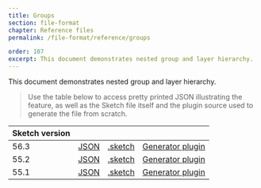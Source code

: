 ```yaml
---
title: Groups
section: file-format
chapter: Reference files
permalink: /file-format/reference/groups

order: 107
excerpt: This document demonstrates nested group and layer hierarchy.
---
```


This document demonstrates nested group and layer hierarchy.

> Use the table below to access pretty printed JSON illustrating the feature, as well as the Sketch file itself and the plugin source used to generate the file from scratch.

| Sketch version |                                                                                                     |                                                                                                               |                                                                                                                                            |
| -------------- | --------------------------------------------------------------------------------------------------- | ------------------------------------------------------------------------------------------------------------- | ------------------------------------------------------------------------------------------------------------------------------------------ |
| 56.3           | [JSON](https://github.com/BohemianCoding/SketchAPI/tree/develop/reference-files/56.3/groups/output) | [.sketch](https://github.com/BohemianCoding/SketchAPI/tree/develop/reference-files/56.3/groups/output.sketch) | [Generator plugin](https://github.com/BohemianCoding/SketchAPI/tree/develop/reference-files/plugin.sketchplugin/Contents/Sketch/groups.js) |
| 55.2           | [JSON](https://github.com/BohemianCoding/SketchAPI/tree/develop/reference-files/55.2/groups/output) | [.sketch](https://github.com/BohemianCoding/SketchAPI/tree/develop/reference-files/55.2/groups/output.sketch) | [Generator plugin](https://github.com/BohemianCoding/SketchAPI/tree/develop/reference-files/plugin.sketchplugin/Contents/Sketch/groups.js) |
| 55.1           | [JSON](https://github.com/BohemianCoding/SketchAPI/tree/develop/reference-files/55.1/groups/output) | [.sketch](https://github.com/BohemianCoding/SketchAPI/tree/develop/reference-files/55.1/groups/output.sketch) | [Generator plugin](https://github.com/BohemianCoding/SketchAPI/tree/develop/reference-files/plugin.sketchplugin/Contents/Sketch/groups.js) |

